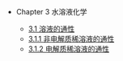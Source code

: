 * Chapter 3 水溶液化学

  * [3.1 溶液的通性](/3-aqueous-chemistry/3.1)
  * [3.1.1 非电解质稀溶液的通性](/3-aqueous-chemistry/3.1.1)
  * [3.1.2 电解质稀溶液的通性](/3-aqueous-chemistry/3.1.2)